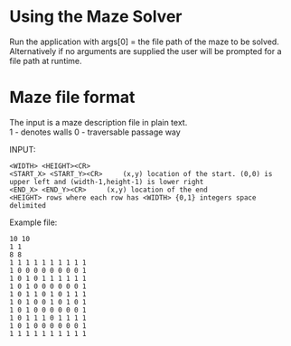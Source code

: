 
Using the Maze Solver
=====================

Run the application with args[0] = the file path of the maze to be solved.  
Alternatively if no arguments are supplied the user will be prompted for a file path at runtime.

Maze file format
================

The input is a maze description file in plain text.  
    1 - denotes walls
    0 - traversable passage way

INPUT:

    <WIDTH> <HEIGHT><CR>
    <START_X> <START_Y><CR>		(x,y) location of the start. (0,0) is upper left and (width-1,height-1) is lower right
    <END_X> <END_Y><CR>		(x,y) location of the end
    <HEIGHT> rows where each row has <WIDTH> {0,1} integers space delimited

Example file:  

    10 10
    1 1
    8 8
    1 1 1 1 1 1 1 1 1 1
    1 0 0 0 0 0 0 0 0 1
    1 0 1 0 1 1 1 1 1 1
    1 0 1 0 0 0 0 0 0 1
    1 0 1 1 0 1 0 1 1 1
    1 0 1 0 0 1 0 1 0 1
    1 0 1 0 0 0 0 0 0 1
    1 0 1 1 1 0 1 1 1 1
    1 0 1 0 0 0 0 0 0 1
    1 1 1 1 1 1 1 1 1 1
